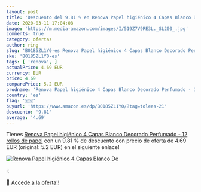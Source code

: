 ```yaml
---
layout: post
title: 'Descuento del 9.81 % en Renova Papel higiénico 4 Capas Blanco De'
date: 2020-03-11 17:04:08
image: 'https://m.media-amazon.com/images/I/519Z7V9RE3L._SL200_.jpg'
comments: true
category: ofertas
author: ring
slug: 'B0185ZL1Y0-es Renova Papel higiénico 4 Capas Blanco Decorado Perfumado -...'
sku: 'B0185ZL1Y0-es'
tags: [ 'renova', ]
actualPrice: 4.69 EUR
currency: EUR
price: 4.69
comparePrice: 5.2 EUR
prodname: 'Renova Papel higiénico 4 Capas Blanco Decorado Perfumado - 12 rollos de papel'
country: 'es'
flag: '🇪🇸'
buyurl: 'https://www.amazon.es/dp/B0185ZL1Y0/?tag=tolees-21'
descuento: '9.81'
average: '4.69'
---
```


Tienes [Renova Papel higiénico 4 Capas Blanco Decorado Perfumado - 12 rollos de papel](https://www.amazon.es/dp/B0185ZL1Y0/?tag=tolees-21) con un 9.81 % de descuento con precio de oferta de 4.69 EUR (original: 5.2 EUR) en el siguiente enlace!

[![Renova Papel higiénico 4 Capas Blanco De](https://m.media-amazon.com/images/I/519Z7V9RE3L._SL200_.jpg)](https://www.amazon.es/dp/B0185ZL1Y0/?tag=tolees-21)

ℹ️:


[🛒 Accede a la oferta!!](https://www.amazon.es/dp/B0185ZL1Y0/?tag=tolees-21)
